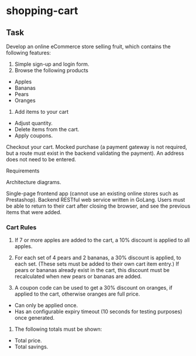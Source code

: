 # shopping-cart

## Task
Develop an online eCommerce store selling fruit, which contains the following features:

1. Simple sign-up and login form.
1. Browse the following products
  - Apples
  - Bananas
  - Pears
  - Oranges
1. Add items to your cart
  - Adjust quantity.
  - Delete items from the cart.
  - Apply coupons.

Checkout your cart.
Mocked purchase (a payment gateway is not required, but a route must exist in the backend validating the payment).
An address does not need to be entered.

Requirements

 Architecture diagrams.

Single-page frontend app (cannot use an existing online stores such as Prestashop).
Backend RESTful web service written in GoLang.
Users must be able to return to their cart after closing the browser, and see the previous items that were added.


### Cart Rules

1. If 7 or more apples are added to the cart, a 10% discount is applied to all apples.

1. For each set of 4 pears and 2 bananas, a 30% discount is applied, to each set. (These sets must be added to their own cart item entry.) If pears or bananas already exist in the cart, this discount must be recalculated when new pears or bananas are added.

1. A coupon code can be used to get a 30% discount on oranges, if applied to the cart, otherwise oranges are full price.
  - Can only be applied once.
  - Has an configurable expiry timeout (10 seconds for testing purposes) once generated.
1.  The following totals must be shown:
  - Total price.
  - Total savings.
